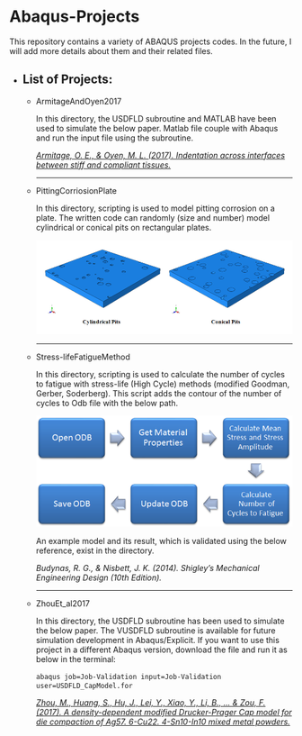 # Abaqus-Projects

This repository contains a variety of ABAQUS projects codes. In the future, I will add more details about them and their related files.



## 
- ## List of Projects:
	- ArmitageAndOyen2017

      In this directory, the USDFLD subroutine and MATLAB have been used to simulate the below paper. Matlab file couple with Abaqus and run the input file using the subroutine.
      
      <a href="https://doi.org/10.1016/j.actbio.2016.12.036"> <i> Armitage, O. E., & Oyen, M. L. (2017). Indentation across interfaces between stiff and compliant tissues.</i> </a>

       <hr>
       
	- PittingCorriosionPlate

      In this directory, scripting is used to model pitting corrosion on a plate. The written code can randomly (size and number) model cylindrical or conical pits on rectangular plates.

      <p align="center"> 
      <img src="./PittingCorriosionPlate/Example.PNG">
      </p>
      
       <hr>
       
	- Stress-lifeFatigueMethod

      In this directory, scripting is used to calculate the number of cycles to fatigue with stress-life (High Cycle) methods (modified Goodman, Gerber, Soderberg). This script adds the contour of the number of cycles to Odb file with the below path.

      <p align="center"> 
      <img src="./Stress-lifeFatigueMethod/scriptDiagram.PNG">
      </p>

      
      An example model and its result, which is validated using the below reference, exist in the directory.
      
      <i> Budynas, R. G., & Nisbett, J. K. (2014). Shigley’s Mechanical Engineering Design (10th Edition).</i>
      
       <hr>

	- ZhouEt_al2017

      In this directory, the USDFLD subroutine has been used to simulate the below paper. The VUSDFLD subroutine is available for future simulation development in Abaqus/Explicit. If you want to use this project in a different Abaqus version, download the file and run it as below in the terminal:   

          abaqus job=Job-Validation input=Job-Validation user=USDFLD_CapModel.for
 	  
      <a href="https://doi.org/10.1016/j.powtec.2016.09.061"> <i> Zhou, M., Huang, S., Hu, J., Lei, Y., Xiao, Y., Li, B., ... & Zou, F. (2017). A density-dependent modified Drucker-Prager Cap model for die compaction of Ag57. 6-Cu22. 4-Sn10-In10 mixed metal powders.</i> </a>
